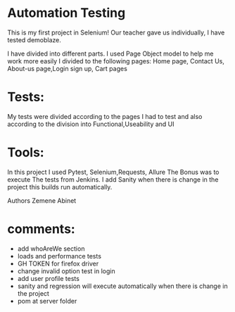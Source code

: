 # Automation Testing
This is my first project in Selenium!
Our teacher gave us individually, I have tested demoblaze.

I have divided into different parts. I used Page Object model to help me work more easily
I divided to the following pages:
Home page, Contact Us, About-us page,Login sign up, Cart pages 
# Tests:
My tests were divided according to the pages I had to test 
and also according to the division into Functional,Useability and UI
# Tools:
In this project I used Pytest, Selenium,Requests, Allure
The Bonus was to execute The tests from Jenkins.
I add Sanity  when there is change in the project this builds run automatically.

Authors
Zemene Abinet

# comments:
- add whoAreWe section
- loads and performance tests
- GH TOKEN for firefox driver
- change invalid option test in login 
- add user profile tests
- sanity and regression will execute automatically when there is change in the project
- pom at server folder